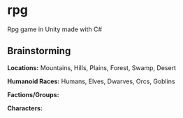 # rpg
 Rpg game in Unity made with C#
 
 ## Brainstorming
 
 **Locations:**
 Mountains,
 Hills,
 Plains,
 Forest,
 Swamp,
 Desert
 
 **Humanoid Races:**
 Humans,
 Elves,
 Dwarves,
 Orcs,
 Goblins
 
 **Factions/Groups:**
 
 **Characters:**
 
